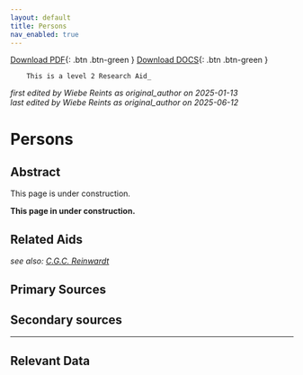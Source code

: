 ```yaml
---
layout: default
title: Persons
nav_enabled: true
--- 
```


[Download PDF](https://raw.githubusercontent.com/colonial-heritage/research-guides-dev/refs/heads/main/EXPORTS/PDF/niveau2/English/Persons.pdf){: .btn .btn-green }   [Download DOCS](https://raw.githubusercontent.com/colonial-heritage/research-guides-dev/refs/heads/main/EXPORTS/DOCX/niveau2/English/Persons.docx){: .btn .btn-green }


        This is a level 2 Research Aid_  
_first edited by Wiebe Reints as original_author on 2025-01-13_  
_last edited by Wiebe Reints as original_author on 2025-06-12_


# Persons


## Abstract

This page is under construction.

**This page in under construction.**


## Related Aids

_see also: [C.G.C. Reinwardt](niveau3/Dutch/Reinwardt_20241217.yml)_  

## Primary Sources

## Secondary sources



---
## Relevant Data 



        